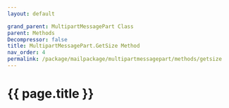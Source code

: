 ```yaml
---
layout: default

grand_parent: MultipartMessagePart Class
parent: Methods
Decompressor: false
title: MultipartMessagePart.GetSize Method
nav_order: 4
permalink: /package/mailpackage/multipartmessagepart/methods/getsize
---
```

# {{ page.title }}